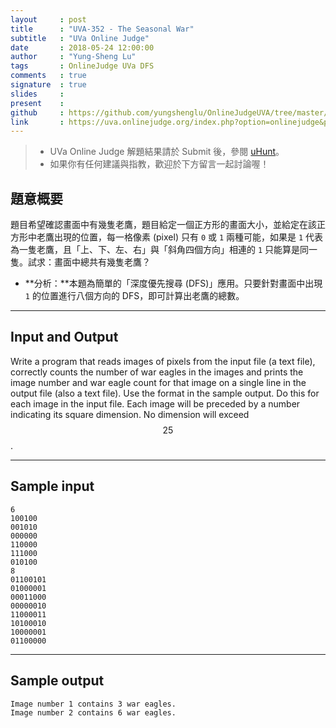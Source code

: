```yaml
---
layout     : post
title      : "UVA-352 - The Seasonal War"
subtitle   : "UVa Online Judge"
date       : 2018-05-24 12:00:00
author     : "Yung-Sheng Lu"
tags       : OnlineJudge UVa DFS
comments   : true
signature  : true
slides     : 
present    :
github     : https://github.com/yungshenglu/OnlineJudgeUVA/tree/master/UVA-352
link       : https://uva.onlinejudge.org/index.php?option=onlinejudge&page=show_problem&problem=288
---
```


> * UVa Online Judge 解題結果請於 Submit 後，參閱 [uHunt](https://uhunt.onlinejudge.org/)。
> * 如果你有任何建議與指教，歡迎於下方留言一起討論喔！

## 題意概要

題目希望確認畫面中有幾隻老鷹，題目給定一個正方形的畫面大小，並給定在該正方形中老鷹出現的位置，每一格像素 (pixel) 只有 `0` 或 `1` 兩種可能，如果是 `1` 代表為一隻老鷹，且「上、下、左、右」與「斜角四個方向」相連的 `1` 只能算是同一隻。試求：畫面中總共有幾隻老鷹？
* **分析：**本題為簡單的「深度優先搜尋 (DFS)」應用。只要針對畫面中出現 `1` 的位置進行八個方向的 DFS，即可計算出老鷹的總數。

---
## Input and Output

Write a program that reads images of pixels from the input file (a text file), correctly counts the number of war eagles in the images and prints the image number and war eagle count for that image on a single line in the output file (also a text file). Use the format in the sample output. Do this for each image in the input file. Each image will be preceded by a number indicating its square dimension. No dimension will exceed $$25$$.

---
## Sample input

```
6
100100
001010
000000
110000
111000
010100
8
01100101
01000001
00011000
00000010
11000011
10100010
10000001
01100000
```

---
## Sample output

```
Image number 1 contains 3 war eagles.
Image number 2 contains 6 war eagles.
```